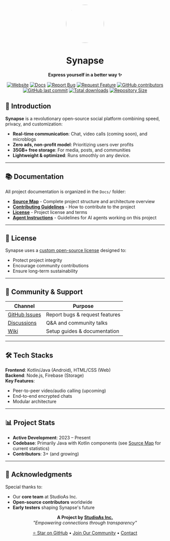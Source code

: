 <div align="center">
  <img src="https://i.postimg.cc/cCHjZYMf/20250906-224245.png" width="120" height="120" style="border-radius:50%">

<div align="center">
  
  # **Synapse**
  
  **Express yourself in a better way ✨**

  [![Website](https://img.shields.io/badge/Website-Visit-blue)](https://dl-synapse.pages.dev)
[![Docs](https://img.shields.io/badge/Docs-Read-green)](https://dl-synapse.pages.dev/docs)
[![Report Bug](https://img.shields.io/badge/Report_Bug-Here-red)](https://github.com/StudioAsInc/synapse-android/issues/new?template=bug_report.md)
[![Request Feature](https://img.shields.io/badge/Request_Feature-Here-yellow)](https://github.com/StudioAsInc/synapse-android/issues/new?template=feature_request.md)
[![GitHub contributors](https://img.shields.io/github/contributors/StudioAsInc/synapse-android)](https://github.com/StudioAsInc/synapse-android/graphs/contributors)
[![GitHub last commit](https://img.shields.io/github/last-commit/StudioAsInc/synapse-android)](https://github.com/StudioAsInc/synapse-android/commits/)
[![Total downloads](https://img.shields.io/github/downloads/StudioAsInc/synapse-android/total)](https://github.com/StudioAsInc/synapse-android/releases)
[![Repository Size](https://img.shields.io/github/repo-size/StudioAsInc/synapse-android)](https://github.com/StudioAsInc/synapse-android)
</div>

</div>

## 🚀 Introduction  
**Synapse** is a revolutionary open-source social platform combining speed, privacy, and customization:  
- **Real-time communication**: Chat, video calls (coming soon), and microblogs  
- **Zero ads, non-profit model**: Prioritizing users over profits  
- **35GB+ free storage**: For media, posts, and communities  
- **Lightweight & optimized**: Runs smoothly on any device.

---

## 📚 Documentation

All project documentation is organized in the `Docs/` folder:

- **[Source Map](Docs/Source%20Map.md)** - Complete project structure and architecture overview
- **[Contributing Guidelines](Docs/CONTRIBUTE.md)** - How to contribute to the project
- **[License](Docs/LICENSE.md)** - Project license and terms
- **[Agent Instructions](Docs/Agent.md)** - Guidelines for AI agents working on this project

---

## 📜 License  
Synapse uses a [custom open-source license](Docs/LICENSE.md) designed to:  
- Protect project integrity  
- Encourage community contributions  
- Ensure long-term sustainability  

---

## 💬 Community & Support  
| Channel | Purpose |
|---------|---------|
| [GitHub Issues](https://github.com/StudioAsInc/synapse-android/issues) | Report bugs & request features |
| [Discussions](https://github.com/StudioAsInc/synapse-android/discussions) | Q&A and community talks |
| [Wiki](https://github.com/StudioAsInc/synapse-android/wiki) | Setup guides & documentation |

---

## 🛠️ Tech Stacks
**Frontend**: Kotlin/Java (Android), HTML/CSS (Web)  
**Backend**: Node.js, Firebase (Storage)  
**Key Features**:  
- Peer-to-peer video/audio calling (upcoming)  
- End-to-end encrypted chats  
- Modular architecture  

---

## 📊 Project Stats  
- **Active Development**: 2023 – Present  
- **Codebase**: Primarily Java with Kotlin components (see [Source Map](Docs/Source%20Map.md) for current statistics)
- **Contributors**: 3+ (and growing)  

---

## 🙏 Acknowledgments  
Special thanks to:  
- Our **core team** at StudioAs Inc.  
- **Open-source contributors** worldwide  
- **Early testers** shaping Synapse's future  

<div align="center">
  
  **A Project by [StudioAs Inc.](https://studioas.dev)**  
  *"Empowering connections through transparency"*

  [⭐ Star on GitHub](https://github.com/StudioAsInc/synapse-android) • [Join Our Community](https://web-synapse.pages.dev) • [Contact](mailto:mashikahamed0@gmail.com)